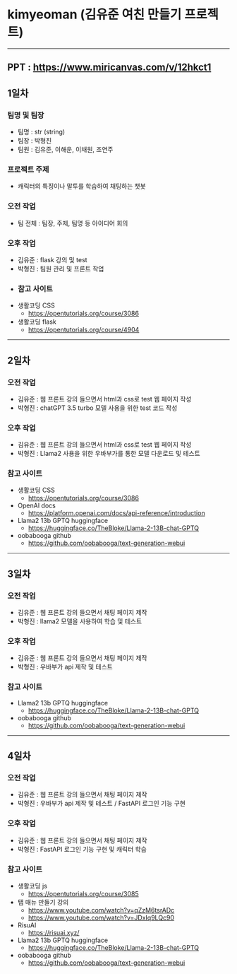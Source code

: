 # kimyeoman (김유준 여친 만들기 프로젝트)
---
PPT : https://www.miricanvas.com/v/12hkct1
---

## 1일차
### 팀명 및 팀장
- 팀명 : str (string)
- 팀장 : 박형진
- 팀원 : 김유준, 이해운, 이채원, 조연주
### 프로젝트 주제
- 캐릭터의 특징이나 말투를 학습하여 채팅하는 챗봇
### 오전 작업
- 팀 전체 : 팀장, 주제, 팀명 등 아이디어 회의
### 오후 작업
- 김유준 : flask 강의 및 test
- 박형진 : 팀원 관리 및 프론트 작업
- ### 참고 사이트
- 생활코딩 CSS
  - https://opentutorials.org/course/3086
- 생활코딩 flask
  - https://opentutorials.org/course/4904

---

## 2일차
### 오전 작업
- 김유준 : 웹 프론트 강의 들으면서 html과 css로 test 웹 페이지 작성
- 박형진 : chatGPT 3.5 turbo 모델 사용을 위한 test 코드 작성
### 오후 작업
- 김유준 : 웹 프론트 강의 들으면서 html과 css로 test 웹 페이지 작성
- 박형진 : Llama2 사용을 위한 우바부가를 통한 모델 다운로드 및 테스트
### 참고 사이트
- 생활코딩 CSS
  - https://opentutorials.org/course/3086
- OpenAI docs
  - https://platform.openai.com/docs/api-reference/introduction
- Llama2 13b GPTQ huggingface
  - https://huggingface.co/TheBloke/Llama-2-13B-chat-GPTQ
- oobabooga github
  - https://github.com/oobabooga/text-generation-webui

---

## 3일차
### 오전 작업
- 김유준 : 웹 프론트 강의 들으면서 채팅 페이지 제작
- 박형진 : llama2 모델을 사용하여 학습 및 테스트
### 오후 작업
- 김유준 : 웹 프론트 강의 들으면서 채팅 페이지 제작
- 박형진 : 우바부가 api 제작 및 테스트
### 참고 사이트
- Llama2 13b GPTQ huggingface
  - https://huggingface.co/TheBloke/Llama-2-13B-chat-GPTQ
- oobabooga github
  - https://github.com/oobabooga/text-generation-webui

---

## 4일차
### 오전 작업
- 김유준 : 웹 프론트 강의 들으면서 채팅 페이지 제작
- 박형진 : 우바부가 api 제작 및 테스트 / FastAPI 로그인 기능 구현
### 오후 작업
- 김유준 : 웹 프론트 강의 들으면서 채팅 페이지 제작
- 박형진 : FastAPI 로그인 기능 구현 및 캐릭터 학습
### 참고 사이트
- 생활코딩 js
  - https://opentutorials.org/course/3085
- 탭 매뉴 만들기 강의
  - https://www.youtube.com/watch?v=qZzM6tsrADc
  - https://www.youtube.com/watch?v=JDxIq9LQc90
- RisuAI
  - https://risuai.xyz/
- Llama2 13b GPTQ huggingface
  - https://huggingface.co/TheBloke/Llama-2-13B-chat-GPTQ
- oobabooga github
  - https://github.com/oobabooga/text-generation-webui